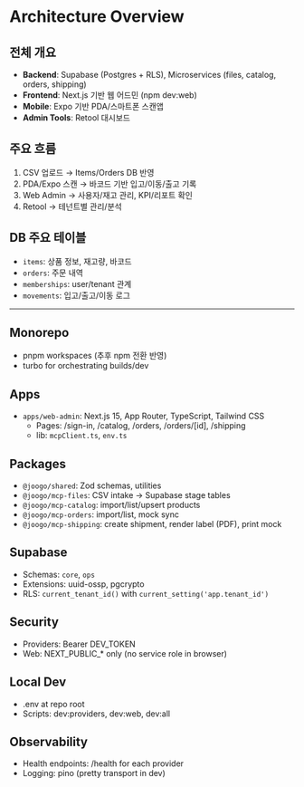 # Architecture Overview

## 전체 개요
- **Backend**: Supabase (Postgres + RLS), Microservices (files, catalog, orders, shipping)
- **Frontend**: Next.js 기반 웹 어드민 (npm dev:web)
- **Mobile**: Expo 기반 PDA/스마트폰 스캔앱
- **Admin Tools**: Retool 대시보드

## 주요 흐름
1. CSV 업로드 → Items/Orders DB 반영
2. PDA/Expo 스캔 → 바코드 기반 입고/이동/출고 기록
3. Web Admin → 사용자/재고 관리, KPI/리포트 확인
4. Retool → 테넌트별 관리/분석

## DB 주요 테이블
- `items`: 상품 정보, 재고량, 바코드
- `orders`: 주문 내역
- `memberships`: user/tenant 관계
- `movements`: 입고/출고/이동 로그

---

## Monorepo
- pnpm workspaces (추후 npm 전환 반영)
- turbo for orchestrating builds/dev

## Apps
- `apps/web-admin`: Next.js 15, App Router, TypeScript, Tailwind CSS
  - Pages: /sign-in, /catalog, /orders, /orders/[id], /shipping
  - lib: `mcpClient.ts`, `env.ts`

## Packages
- `@joogo/shared`: Zod schemas, utilities
- `@joogo/mcp-files`: CSV intake → Supabase stage tables
- `@joogo/mcp-catalog`: import/list/upsert products
- `@joogo/mcp-orders`: import/list, mock sync
- `@joogo/mcp-shipping`: create shipment, render label (PDF), print mock

## Supabase
- Schemas: `core`, `ops`
- Extensions: uuid-ossp, pgcrypto
- RLS: `current_tenant_id()` with `current_setting('app.tenant_id')`

## Security
- Providers: Bearer DEV_TOKEN
- Web: NEXT_PUBLIC_* only (no service role in browser)

## Local Dev
- .env at repo root
- Scripts: dev:providers, dev:web, dev:all

## Observability
- Health endpoints: /health for each provider
- Logging: pino (pretty transport in dev)
